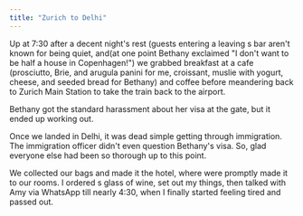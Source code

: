 ```yaml
---
title: "Zurich to Delhi"
---
```

Up at 7:30 after a decent night's rest (guests entering a leaving s bar aren't known for being quiet, and(at one point Bethany exclaimed "I don't want to be half a house in Copenhagen!") we grabbed breakfast at a cafe (prosciutto, Brie, and arugula panini for me, croissant, muslie with yogurt, cheese, and seeded bread for Bethany) and coffee before meandering back to Zurich Main Station to take the train back to the airport.

Bethany got the standard harassment about her visa at the gate, but it ended up working out.

Once we landed in Delhi, it was dead simple getting through immigration. The immigration officer didn't even question Bethany's visa. So, glad everyone else had been so thorough up to this point.

We collected our bags and made it the hotel, where were promptly made it to our rooms. I ordered s glass of wine, set out my things, then talked with Amy via WhatsApp till nearly 4:30, when I finally started feeling tired and passed out.
